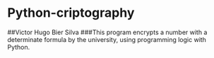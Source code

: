 # Python-criptography
##Victor Hugo Bier Silva
###This program encrypts a number with a determinate formula by the university, using programming logic with Python.

